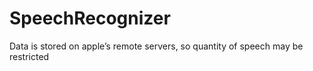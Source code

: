 # SpeechRecognizer

Data is stored on apple’s remote servers, so quantity of speech may be restricted
